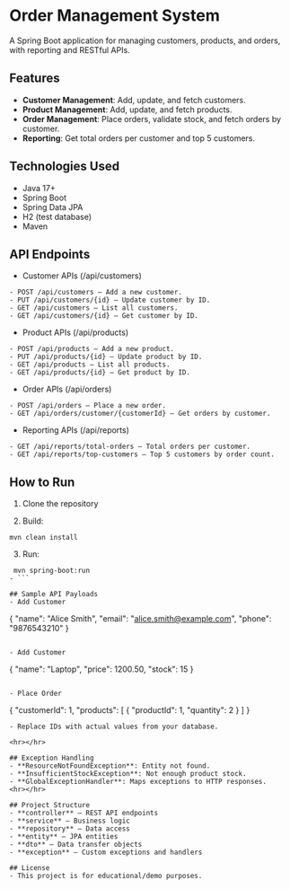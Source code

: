 # Order Management System

A Spring Boot application for managing customers, products, and orders, with reporting and RESTful APIs.

## Features

- **Customer Management**: Add, update, and fetch customers.
- **Product Management**: Add, update, and fetch products.
- **Order Management**: Place orders, validate stock, and fetch orders by customer.
- **Reporting**: Get total orders per customer and top 5 customers.

## Technologies Used
- Java 17+
- Spring Boot
- Spring Data JPA
- H2 (test database)
- Maven

## API Endpoints
- Customer APIs (/api/customers)
 ```
- POST /api/customers — Add a new customer.
- PUT /api/customers/{id} — Update customer by ID.
- GET /api/customers — List all customers.
- GET /api/customers/{id} — Get customer by ID.
```
- Product APIs (/api/products)
 ```
- POST /api/products — Add a new product.
- PUT /api/products/{id} — Update product by ID.
- GET /api/products — List all products.
- GET /api/products/{id} — Get product by ID.
 ```
- Order APIs (/api/orders) 
 ```
- POST /api/orders — Place a new order.
- GET /api/orders/customer/{customerId} — Get orders by customer.
 ```

- Reporting APIs (/api/reports)
 ```
- GET /api/reports/total-orders — Total orders per customer.
- GET /api/reports/top-customers — Top 5 customers by order count.
 ```

## How to Run 
1. Clone the repository

2. Build:
``` 
mvn clean install 
```

3. Run:
```
 mvn spring-boot:run 
- ```

## Sample API Payloads
- Add Customer

```
{
"name": "Alice Smith",
"email": "alice.smith@example.com",
"phone": "9876543210"
}
```

- Add Customer
```
{
"name": "Laptop",
"price": 1200.50,
"stock": 15
}
```

- Place Order
```
{
"customerId": 1,
"products": [
   { "productId": 1, 
   "quantity": 2 }
   ]
}
```
- Replace IDs with actual values from your database.

<hr></hr>

## Exception Handling
- **ResourceNotFoundException**: Entity not found.
- **InsufficientStockException**: Not enough product stock.
- **GlobalExceptionHandler**: Maps exceptions to HTTP responses.
<hr></hr>

## Project Structure
- **controller** — REST API endpoints
- **service** — Business logic
- **repository** — Data access
- **entity** — JPA entities
- **dto** — Data transfer objects
- **exception** — Custom exceptions and handlers

## License
- This project is for educational/demo purposes.
